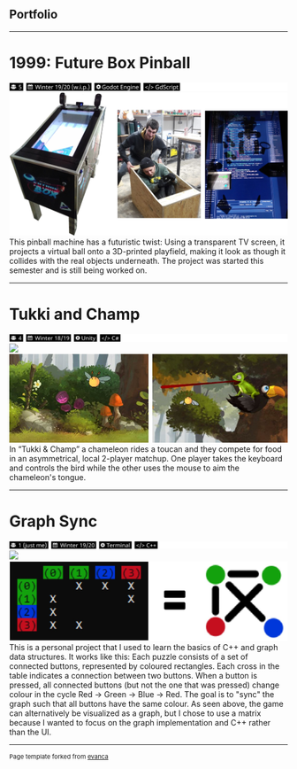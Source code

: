## Portfolio

---
# 1999: Future Box Pinball
<img src="images/future_box_tags.jpg?raw=true"/>
<img src="images/future_box_thumbnail.jpg?raw=true"/>
This pinball machine has a futuristic twist: Using a transparent TV screen, it projects a virtual ball onto a 3D-printed playfield, making it look as though it collides with the real objects underneath. The project was started this semester and is still being worked on.

---
# Tukki and Champ
<img src="images/tukki_and_champ_tags.jpg?raw=true"/>
<img src="images/tukki_and_champ_gameplay.gif?raw=true"/>
<img src="images/tukki_and_champ_thumbnails.jpg?raw=true"/>
In “Tukki & Champ” a chameleon rides a toucan and they compete for food in an asymmetrical, local 2-player matchup. One player takes the keyboard and controls the bird while the other uses the mouse to aim the chameleon's tongue.

---
# Graph Sync
<img src="images/graph_sync_tags.jpg?raw=true"/>
<img src="https://i.gyazo.com/cb60ff3ce690659f991cbc6adc06d729.gif"/>
<img src="images/graph_sync_explanation.jpg?raw=true"/>
This is a personal project that I used to learn the basics of C++ and graph data structures. It works like this: Each puzzle consists of a set of connected buttons, represented by coloured rectangles. Each cross in the table indicates a connection between two buttons. When a button is pressed, all connected buttons (but not the one that was pressed) change colour in the cycle Red -> Green -> Blue -> Red. The goal is to "sync" the graph such that all buttons have the same colour. As seen above, the game can alternatively be visualized as a graph, but I chose to use a matrix because I wanted to focus on the graph implementation and C++ rather than the UI.

---
<p style="font-size:11px">Page template forked from <a href="https://github.com/evanca/quick-portfolio">evanca</a></p>
<!-- Remove above link if you don't want to attibute -->
